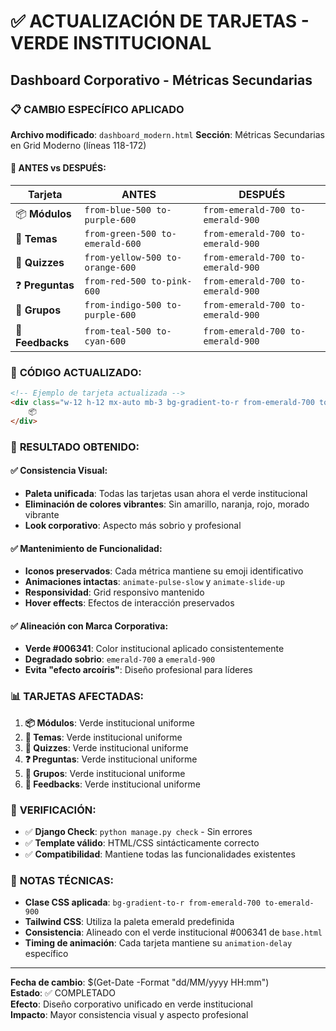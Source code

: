 # ✅ ACTUALIZACIÓN DE TARJETAS - VERDE INSTITUCIONAL
## Dashboard Corporativo - Métricas Secundarias

### 📋 CAMBIO ESPECÍFICO APLICADO

**Archivo modificado**: `dashboard_modern.html`
**Sección**: Métricas Secundarias en Grid Moderno (líneas 118-172)

#### 🎨 **ANTES vs DESPUÉS**:

| Tarjeta | **ANTES** | **DESPUÉS** |
|---------|-----------|-------------|
| 📦 **Módulos** | `from-blue-500 to-purple-600` | `from-emerald-700 to-emerald-900` |
| 📖 **Temas** | `from-green-500 to-emerald-600` | `from-emerald-700 to-emerald-900` |
| 🧩 **Quizzes** | `from-yellow-500 to-orange-600` | `from-emerald-700 to-emerald-900` |
| ❓ **Preguntas** | `from-red-500 to-pink-600` | `from-emerald-700 to-emerald-900` |
| 👥 **Grupos** | `from-indigo-500 to-purple-600` | `from-emerald-700 to-emerald-900` |
| 💬 **Feedbacks** | `from-teal-500 to-cyan-600` | `from-emerald-700 to-emerald-900` |

### 🔧 **CÓDIGO ACTUALIZADO**:

```html
<!-- Ejemplo de tarjeta actualizada -->
<div class="w-12 h-12 mx-auto mb-3 bg-gradient-to-r from-emerald-700 to-emerald-900 rounded-lg flex items-center justify-center text-white text-xl animate-pulse-slow">
    📦
</div>
```

### 🎯 **RESULTADO OBTENIDO**:

#### ✅ **Consistencia Visual**:
- **Paleta unificada**: Todas las tarjetas usan ahora el verde institucional
- **Eliminación de colores vibrantes**: Sin amarillo, naranja, rojo, morado vibrante
- **Look corporativo**: Aspecto más sobrio y profesional

#### ✅ **Mantenimiento de Funcionalidad**:
- **Iconos preservados**: Cada métrica mantiene su emoji identificativo
- **Animaciones intactas**: `animate-pulse-slow` y `animate-slide-up`
- **Responsividad**: Grid responsivo mantenido
- **Hover effects**: Efectos de interacción preservados

#### ✅ **Alineación con Marca Corporativa**:
- **Verde #006341**: Color institucional aplicado consistentemente
- **Degradado sobrio**: `emerald-700` a `emerald-900` 
- **Evita "efecto arcoíris"**: Diseño profesional para líderes

### 📊 **TARJETAS AFECTADAS**:

1. **📦 Módulos**: Verde institucional uniforme
2. **📖 Temas**: Verde institucional uniforme  
3. **🧩 Quizzes**: Verde institucional uniforme
4. **❓ Preguntas**: Verde institucional uniforme
5. **👥 Grupos**: Verde institucional uniforme
6. **💬 Feedbacks**: Verde institucional uniforme

### 🔄 **VERIFICACIÓN**:
- ✅ **Django Check**: `python manage.py check` - Sin errores
- ✅ **Template válido**: HTML/CSS sintácticamente correcto
- ✅ **Compatibilidad**: Mantiene todas las funcionalidades existentes

### 📝 **NOTAS TÉCNICAS**:

- **Clase CSS aplicada**: `bg-gradient-to-r from-emerald-700 to-emerald-900`
- **Tailwind CSS**: Utiliza la paleta emerald predefinida
- **Consistencia**: Alineado con el verde institucional #006341 de `base.html`
- **Timing de animación**: Cada tarjeta mantiene su `animation-delay` específico

---

**Fecha de cambio**: $(Get-Date -Format "dd/MM/yyyy HH:mm")  
**Estado**: ✅ COMPLETADO  
**Efecto**: Diseño corporativo unificado en verde institucional  
**Impacto**: Mayor consistencia visual y aspecto profesional
